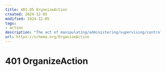```yaml
---
title: 401.05 OrganizeAction
created: 2024-12-05
modified: 2024-12-05
tags:
- action
description: "The act of manipulating/administering/supervising/controlling one or more objects."
url: https://schema.org/OrganizeAction
---
```

# 401 OrganizeAction
